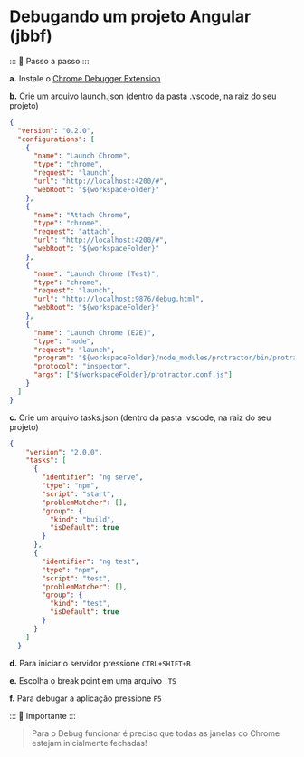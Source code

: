 # Debugando um projeto Angular (jbbf)
::: :walking: Passo a passo :::

**a.** Instale o [Chrome Debugger Extension](https://marketplace.visualstudio.com/items?itemName=msjsdiag.debugger-for-chrome)

**b.** Crie um arquivo launch.json (dentro da pasta .vscode, na raiz do seu projeto)


```json
{
  "version": "0.2.0",
  "configurations": [
    {
      "name": "Launch Chrome",
      "type": "chrome",
      "request": "launch",
      "url": "http://localhost:4200/#",
      "webRoot": "${workspaceFolder}"
    },
    {
      "name": "Attach Chrome",
      "type": "chrome",
      "request": "attach",
      "url": "http://localhost:4200/#",
      "webRoot": "${workspaceFolder}"
    },
    {
      "name": "Launch Chrome (Test)",
      "type": "chrome",
      "request": "launch",
      "url": "http://localhost:9876/debug.html",
      "webRoot": "${workspaceFolder}"
    },
    {
      "name": "Launch Chrome (E2E)",
      "type": "node",
      "request": "launch",
      "program": "${workspaceFolder}/node_modules/protractor/bin/protractor",
      "protocol": "inspector",
      "args": ["${workspaceFolder}/protractor.conf.js"]
    }
  ]
}

```

**c.** Crie um arquivo tasks.json (dentro da pasta .vscode, na raiz do seu projeto)

```json
{
    "version": "2.0.0",
    "tasks": [
      {
        "identifier": "ng serve",
        "type": "npm",
        "script": "start",
        "problemMatcher": [],
        "group": {
          "kind": "build",
          "isDefault": true
        }
      },
      {
        "identifier": "ng test",
        "type": "npm",
        "script": "test",
        "problemMatcher": [],
        "group": {
          "kind": "test",
          "isDefault": true
        }
      }
    ]
  }
```
**d.** Para iniciar o servidor pressione `CTRL+SHIFT+B`

**e.** Escolha o break point em uma arquivo `.TS`

**f.** Para debugar a aplicação pressione `F5` 

::: :pushpin: Importante :::

> Para o Debug funcionar é preciso que todas as janelas do Chrome estejam inicialmente fechadas!